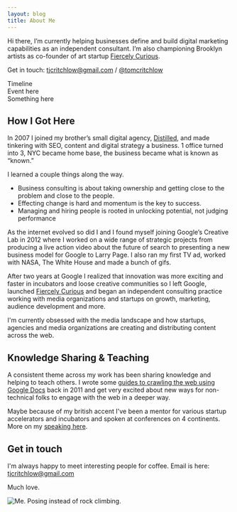 ```yaml
---
layout: blog
title: About Me
---
```


Hi there, I’m currently helping businesses define and build digital marketing capabilities as an independent consultant. I’m also championing Brooklyn artists as co-founder of art startup [Fiercely Curious](http://www.fiercelycurious.com).

Get in touch: [tjcritchlow@gmail.com](mailto:tjcritchlow@gmail.com) / [@tomcritchlow](http://twitter.com/tomcritchlow) 

<div class="ttu f4 newgreen tracked b pb3">Timeline</div>

<div class="flex">
<div class="w-10 bl b--newgreen h-100">
Event here
</div>
<div class="">Something here</div>
</div>


## How I Got Here

In 2007 I joined my brother’s small digital agency, [Distilled](http://www.distilled.net), and made tinkering with SEO, content and digital strategy a business. 1 office turned into 3, NYC became home base, the business became what is known as “known.” 

I learned a couple things along the way. 

- Business consulting is about taking ownership and getting close to the problem and close to the people.
- Effecting change is hard and momentum is the key to success.
- Managing and hiring people is rooted in unlocking potential, not judging performance

As the internet evolved so did I and I found myself joining Google’s Creative Lab in 2012 where I worked on a wide range of strategic projects from producing a live action video about the future of search to presenting a new business model for Google to Larry Page. I also ran my first TV ad, worked with NASA, The White House and made a bunch of gifs.
  
After two years at Google I realized that innovation was more exciting and faster in incubators and loose creative communities so I left Google, launched [Fiercely Curious](http://www.fiercelycurious.com) and began an independent consulting practice working with media organizations and startups on growth, marketing, audience development and more.

I'm currently obsessed with the media landscape and how startups, agencies and media organizations are creating and distributing content across the web.  

## Knowledge Sharing & Teaching

A consistent theme across my work has been sharing knowledge and helping to teach others. I wrote some [guides to crawling the web using Google Docs](https://www.distilled.net/blog/distilled/guide-to-google-docs-importxml/) back in 2011 and get very excited about new ways for non-technical folks to engage with the web in a deeper way.

Maybe because of my british accent I've been a mentor for various startup accelerators and incubators and spoken at conferences on 4 continents. More on my [speaking here](http://tomcritchlow.com/speaking).
 
## Get in touch

I'm always happy to meet interesting people for coffee. Email is here: [tjcritchlow@gmail.com](mailto:tjcritchlow@gmail.com)

Much love.

![Me. Posing instead of rock climbing.](/images/tomsmallnew.JPG)


